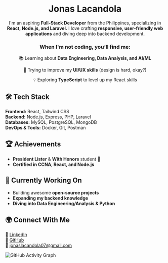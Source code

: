 <div align="center">
  <h1>Jonas Lacandola</h1>
  <p>I'm an aspiring <b>Full-Stack Developer</b> from the Philippines, specializing in <b>React, Node.js, and Laravel.</b> I love crafting <b>responsive, user-friendly web applications</b> and diving deep into backend development. </p> 

<h3>When I'm not coding, you’ll find me: </h3> 
<p>📚 Learning about <b>Data Engineering, Data Analysis, and AI/ML</b>  </p>
<p>🎨 Trying to improve my <b>UI/UX skills</b> (design is hard, okay?)  </p>
<p>💡 Exploring <b>TypeScript</b> to level up my React skills  </p>
</div>

## 🛠 Tech Stack  
**Frontend:** React, Tailwind CSS  
**Backend:** Node.js, Express, PHP, Laravel  
**Databases:** MySQL, PostgreSQL, MongoDB  
**DevOps & Tools:** Docker, Git, Postman  

## 🏆 Achievements  
- **President Lister** & **With Honors** student 🏅  
- **Certified in CCNA, React, and Node.js**   

## 🎯 Currently Working On  
- Building awesome **open-source projects**  
- **Expanding my backend knowledge**  
- **Diving into Data Engineering/Analysis & Python**  

## 🌍 Connect With Me  
📌 [LinkedIn](https://linkedin.com/in/jonaslacandola0617)  
🐙 [GitHub](https://github.com/jonaslacandola)  
📩 jonaslacandola07@gmail.com  

![GitHub Activity Graph](https://github-readme-activity-graph.vercel.app/graph?username=jonaslacandola0617&theme=github-compact)

